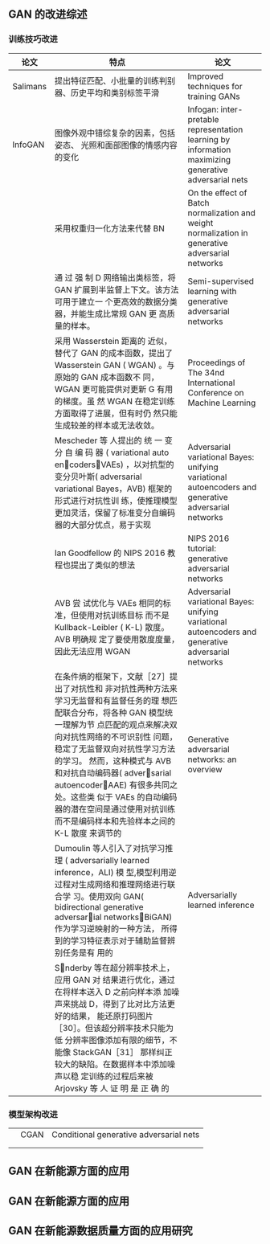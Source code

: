 ## GAN 的改进综述

### 训练技巧改进

| 论文     | 特点                                                         | 论文                                                         |
| -------- | ------------------------------------------------------------ | ------------------------------------------------------------ |
| Salimans | 提出特征匹配、小批量的训练判别器、历史平均和类别标签平滑     | Improved techniques for training GANs                        |
| InfoGAN  | 图像外观中错综复杂的因素，包括姿态、 光照和面部图像的情感内容的变化 | Infogan: inter-pretable representation learning by information maximizing generative adversarial nets |
|          | 采用权重归一化方法来代替 BN                                  | On the effect of Batch normalization and weight normalization in generative adversarial networks |
|          | 通 过 强 制 D 网络输出类标签，将 GAN 扩展到半监督上下文。该方法可用于建立一 个更高效的数据分类器，并能生成比常规 GAN 更 高质量的样本。 | Semi-supervised learning with generative adversarial networks |
|          | 采用 Wasserstein 距离的 近似，替代了 GAN 的成本函数，提出了 Wasserstein GAN ( WGAN) 。与原始的 GAN 成本函数不 同，WGAN 更可能提供对更新 G 有用的梯度。虽 然 WGAN 在稳定训练方面取得了进展，但有时仍 然只能生成较差的样本或无法收敛。 | Proceedings of The 34nd International Conference on Machine Learning |
|          | Mescheder 等 人提出的 统 一 变 分 自 编 码 器 ( variational auto encoders，VAEs) ，以对抗型的变分贝叶斯( adversarial variational Bayes，AVB) 框架的形式进行对抗性训 练，使推理模型更加灵活，保留了标准变分自编码 器的大部分优点，易于实现 | Adversarial variational Bayes: unifying variational autoencoders and generative adversarial networks |
|          | Ian Goodfellow 的 NIPS 2016 教程也提出了类似的想法           | NIPS 2016 tutorial: generative adversarial networks          |
|          | AVB 尝 试优化与 VAEs 相同的标准，但使用对抗训练目标 而不是 Kullback-Leibler ( K-L) 散度。AVB 明确规 定了要使用散度度量，因此无法应用 WGAN | Adversarial variational Bayes: unifying variational autoencoders and generative adversarial networks |
|          | 在条件熵的框架下，文献［27］提出了对抗性和 非对抗性两种方法来学习无监督和有监督任务的理 想匹配联合分布，将各种 GAN 模型统一理解为节 点匹配的观点来解决双向对抗性网络的不可识别性 问题，稳定了无监督双向对抗性学习方法的学习。 然而，这种模式与 AVB 和对抗自动编码器( adversarial autoencoder，AAE) 有很多共同之处。这些类 似于 VAEs 的自动编码器的潜在空间是通过使用对抗训练而不是编码样本和先验样本之间的 K-L 散度 来调节的 | Generative adversarial networks: an overview                 |
|          | Dumoulin 等人引入了对抗学习推理 ( adversarially learned inference，ALI) 模 型,模型利用逆过程对生成网络和推理网络进行联合学 习。使用双向 GAN( bidirectional generative adversarial networks，BiGAN) 作为学习逆映射的一种方法， 所得到的学习特征表示对于辅助监督辨别任务是有 用的 | Adversarially learned inference                              |
|          | Snderby 等在超分辨率技术上，应用 GAN 对 结果进行优化，通过在将样本送入 D 之前向样本添 加噪声来挑战 D，得到了比对比方法更好的结果， 能还原打码图片［30］。但该超分辨率技术只能为低 分辨率图像添加有限的细节，不能像 StackGAN［31］ 那样纠正较大的缺陷。在数据样本中添加噪声以稳 定训练的过程后来被 Arjovsky 等 人 证 明 是 正 确 的 |                                                              |

### 模型架构改进

|      |      |                                         |
| ---- | ---- | --------------------------------------- |
|      | CGAN | Conditional generative adversarial nets |
|      |      |                                         |
|      |      |                                         |



## GAN 在新能源方面的应用

## GAN 在新能源方面的应用

## GAN 在新能源数据质量方面的应用研究